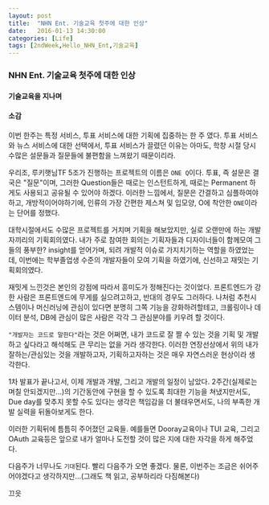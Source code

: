 ```yaml
---
layout: post
title:  "NHN Ent. 기술교육 첫주에 대한 인상"
date:   2016-01-13 14:30:00
categories: [Life]
tags: [2ndWeek,Hello_NHN_Ent,기술교육]
---
```

### NHN Ent. 기술교육 첫주에 대한 인상
#### 기술교육을 지나며
#### 소감
이번 한주는 특정 서비스, 투표 서비스에 대한 기획에 집중하는 한 주 였다.
투표 서비스와 뉴스 서비스에 대한 선택에서, 투표 서비스가 끌렸던 이유는 아마도,
학창 시절 당시 수많은 설문들과 질문들에 불편함을 느껴왔기 때문이리라.

우리조, 루키햇님TF 5조가 진행하는 프로젝트의 이름은 ```ONE Q```이다.
투표, 즉 설문은 결국은 "질문"이며, 그러한 Question들은 때로는
인스턴트하게, 때로는 Permanent 하게도 사용되고 공유될 수 있어야 하겠다.
이러한 느낌에서, 질문은 간결하고 심플하여야 하고, 개방적이어야하기에,
인류의 가장 간편한 제스쳐 및 입모양, O에 착안한 `ONE`이라는 단어를 정했다.

대학시절에서도 수많은 프로젝트를 거치며 기획을 해보았지만, 실로 오랜만에 하는
개발자끼리의 기획회의였다. 내가 주로 참여한 회의는 기획자들과 디자이너들이 함께모여
그들의 풍부한? insight를 얻어가며, 되려 개발적 이슈로 가지치기하는 역할을 하였었는데,
이번에는 학부졸업생 수준의 개발자들이 모여 기획을 하였기에, 신선하고 재밋는 기획회의였다.

재밋게 느낀것은 본인의 강점에 따라서 흥미도가 정해진다는 것이었다. 프론트엔드가 강한 사람은 프론트엔드에 무게를 실으려고하고, 반대의 경우도 그러하다. 나처럼 추천시스템이나 머신러닝에 관심이 있다면 분명히 그쪽 기능을 강화하려할테고, 크롤링이나 데이터 분석, DB에 관심이 많은 사람은 각각 그 관심분야를 키우려 할 것이다.

```"개발자는 코드로 말한다"```라는 것은 어쩌면, 내가 코드로 잘 짤 수 있는 것을 기획 및 개발하고 싶다라고 해석해도 큰 무리는 없을 거라 생각한다. 이러한 연장선상에서 위의 내가 잘하는/관심있는 것을 개발하고자, 기획하고자하는 것은 매우 자연스러운 현상이라 생각한다.

1차 발표가 끝나고서, 이제 개발과 개발, 그리고 개발의 일정이 남았다. 2주간(실제로는 며칠 안되겠지만...)의 기간동안에 구현을 할 수 있도록 최대한 기능을 쳐냈지만서도, Due day를 맞추지 못할 수도 있다는 생각은 책임감을 더 불태우면서도, 나의 부족한 개발 실력을 뒤돌아보게도 한다.

이러한 기획뒤에 틈틈히 주어졌던 교육들. 예를들면 Dooray교육이나 TUI 교육, 그리고 OAuth 교육등은 앞으로 내가 얼마나 도전할 것이 많은 지에 대한 자각을 하게 해주었다.

다음주가 너무나도 ```기대```된다. 빨리 다음주가 오면 좋겠다. 물론, 이번주는 조금은 쉬어주어야겠다고 생각하지만...(그래도 책 읽고, 공부하리라 다짐해본다) 


끄읏